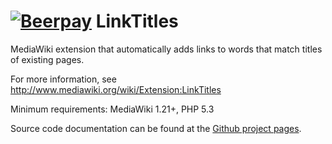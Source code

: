 [![Beerpay](https://beerpay.io/bovender/LinkTitles/badge.svg?style=flat-square)](https://beerpay.io/bovender/LinkTitles)
LinkTitles
==========

MediaWiki extension that automatically adds links to words that match titles of existing pages.

For more information, see http://www.mediawiki.org/wiki/Extension:LinkTitles

Minimum requirements: MediaWiki 1.21+, PHP 5.3

Source code documentation can be found at the [Github project
pages](http://bovender.github.io/LinkTitles).

